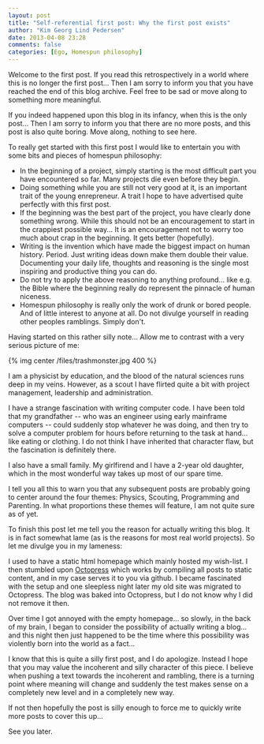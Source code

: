 ```yaml
---
layout: post
title: "Self-referential first post: Why the first post exists"
author: "Kim Georg Lind Pedersen"
date: 2013-04-08 23:28
comments: false
categories: [Ego, Homespun philosophy]
---
```


Welcome to the first post. If you read this retrospectively in a world where this is no longer the first post... Then I am sorry to inform you that you have reached the end of this blog archive. Feel free to be sad or move along to something more meaningful.

If you indeed happened upon this blog in its infancy, when this is the only post... Then I am sorry to inform you that there are no more posts, and this post is also quite boring. Move along, nothing to see here.  

To really get started with this first post I would like to entertain you with some bits and pieces of homespun philosophy:

* In the beginning of a project, simply starting is the most difficult part you have encountered so far. Many projects die even before they begin.
* Doing something while you are still not very good at it, is an important trait of the young enrepreneur. A trait I hope to have advertised quite perfectly with this first post. 
* If the beginning was the best part of the project, you have clearly done something wrong. While this should not be an encouragement to start in the crappiest possible way... It is an encouragement not to worry too much about crap in the beginning. It gets better (hopefully).
* Writing is the invention which have made the biggest impact on human history. Period. Just  writing ideas down make them double their value. Documenting your daily life, thoughts and reasoning is the single most inspiring and productive thing you can do.  
* Do not try to apply the above reasoning to anything profound... like e.g. the Bible where the beginning really do represent the pinnacle of human niceness.  
* Homespun philosophy is really only the work of drunk or bored people. And of little interest to anyone at all. Do not divulge yourself in reading other peoples ramblings. Simply don't.

Having started on this rather silly note... Allow me to contrast with a very serious picture of me:

{% img center /files/trashmonster.jpg 400 %}

I am a physicist by education, and the blood of the natural sciences runs deep in my veins. However, as a scout I have flirted quite a bit with project management, leadership and administration. 

I have a strange fascination with writing computer code. I have been told that my grandfather -- who was an engineer using early mainframe computers -- could suddenly stop whatever he was doing, and then try to solve a computer problem for hours before returning to the task at hand... like eating or clothing. I do not think I have inherited that character flaw, but the fascination is definitely there. 

I also have a small family. My girlfirend and I have a 2-year old daughter, which in the most wonderful way takes up most of our spare time.  

I tell you all this to warn you that any subsequent posts are probably going to center around the four themes: Physics, Scouting, Programming and Parenting. In what proportions these themes will feature, I am not quite sure as of yet. 

To finish this post let me tell you the reason for actually writing this blog. It is in fact somewhat lame (as is the reasons for most real world projects). So let me divulge you in my lameness: 

I used to have a static html homepage which mainly hosted my wish-list. I then stumbled upon [Octopress](http://octopress.org) which works by compiling all posts to static content, and in my case serves it to you via github. I became fascinated with the setup and one sleepless night later my old site was migrated to Octopress. The blog was baked into Octopress, but I do not know why I did not remove it then.

Over time I got annoyed with the empty homepage... so slowly, in the back of my brain, I began to consider the possibility of actually writing a blog... and this night then just happened to be the time where this possibility was violently born into the world as a fact... 

I know that this is quite a silly first post, and I do apologize. Instead I hope that you may value the incoherent and silly character of this piece. I believe when pushing a text towards the incoherent and rambling, there is a turning point where meaning will change and suddenly the test makes sense on a completely new level and in a completely new way.

If not then hopefully the post is silly enough to force me to quickly write more posts to cover this up... 

See you later.
